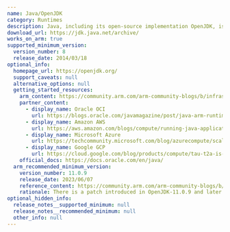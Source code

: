 ```yaml
---
name: Java/OpenJDK
category: Runtimes
description: Java, including its open-source implementation OpenJDK, is a widely-used, high-level, class-based, object-oriented programming language designed for portability across various platforms.
download_url: https://jdk.java.net/archive/
works_on_arm: true
supported_minimum_version:
  version_number: 8
  release_date: 2014/03/18
optional_info:
  homepage_url: https://openjdk.org/
  support_caveats: null
  alternative_options: null
  getting_started_resources:
    arm_content: https://community.arm.com/arm-community-blogs/b/infrastructure-solutions-blog/posts/performance-of-specjbb2015-on-oci-ampere-a1-compute-instances
    partner_content:
      - display_name: Oracle OCI
        url: https://blogs.oracle.com/javamagazine/post/java-arm-runtime-switches-benchmarks
      - display_name: Amazon AWS
        url: https://aws.amazon.com/blogs/compute/running-java-applications-on-amazon-ec2-a1-instances-with-amazon-corretto/
      - display_name: Microsoft Azure
        url: https://techcommunity.microsoft.com/blog/azurecompute/scaling-azure-arm64-vms-with-microsoft%E2%80%99s-build-of-openjdk-a-performance-testing-/3820435
      - display_name: Google GCP
        url: https://cloud.google.com/blog/products/compute/tau-t2a-is-first-compute-engine-vm-on-an-arm-chip
    official_docs: https://docs.oracle.com/en/java/
  arm_recommended_minimum_version:
    version_number: 11.0.9
    release_date: 2023/06/07
    reference_content: https://community.arm.com/arm-community-blogs/b/architectures-and-processors-blog/posts/java-performance-on-neoverse-n1
    rationale: There is a patch introduced in OpenJDK-11.0.9 and later versions, that reduces the false-sharing cache contention by adding paddings between two volatile variables that are declared side by side. The enhancement isn't arm-specific, but may help improve the performance on all supported architectures.
optional_hidden_info:
  release_notes__supported_minimum: null
  release_notes__recommended_minimum: null
  other_info: null
---
```

